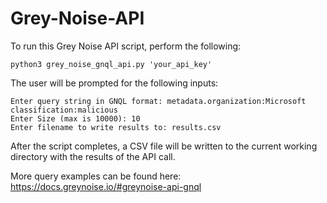 # Grey-Noise-API

To run this Grey Noise API script, perform the following:

    python3 grey_noise_gnql_api.py 'your_api_key'
    
The user will be prompted for the following inputs:
    
    Enter query string in GNQL format: metadata.organization:Microsoft classification:malicious
    Enter Size (max is 10000): 10
    Enter filename to write results to: results.csv

After the script completes, a CSV file will be written to the current working directory with the results of the API call.

More query examples can be found here:
https://docs.greynoise.io/#greynoise-api-gnql

